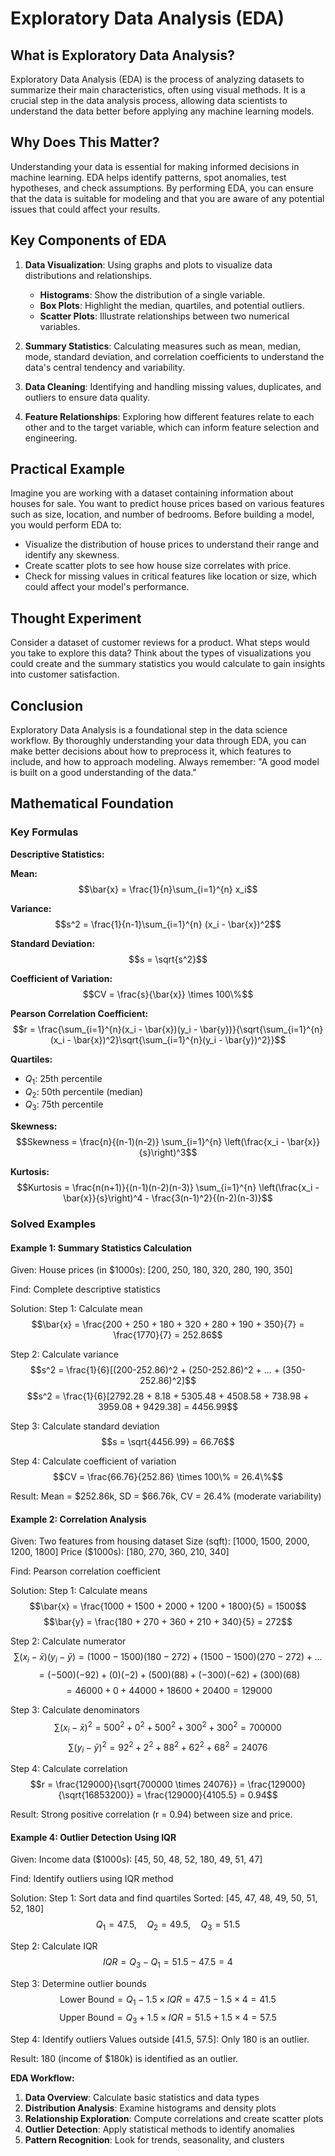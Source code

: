 # Exploratory Data Analysis (EDA)

## What is Exploratory Data Analysis?

Exploratory Data Analysis (EDA) is the process of analyzing datasets to summarize their main characteristics, often using visual methods. It is a crucial step in the data analysis process, allowing data scientists to understand the data better before applying any machine learning models.

## Why Does This Matter?

Understanding your data is essential for making informed decisions in machine learning. EDA helps identify patterns, spot anomalies, test hypotheses, and check assumptions. By performing EDA, you can ensure that the data is suitable for modeling and that you are aware of any potential issues that could affect your results.

## Key Components of EDA

1. **Data Visualization**: Using graphs and plots to visualize data distributions and relationships.
   - **Histograms**: Show the distribution of a single variable.
   - **Box Plots**: Highlight the median, quartiles, and potential outliers.
   - **Scatter Plots**: Illustrate relationships between two numerical variables.

2. **Summary Statistics**: Calculating measures such as mean, median, mode, standard deviation, and correlation coefficients to understand the data's central tendency and variability.

3. **Data Cleaning**: Identifying and handling missing values, duplicates, and outliers to ensure data quality.

4. **Feature Relationships**: Exploring how different features relate to each other and to the target variable, which can inform feature selection and engineering.

## Practical Example

Imagine you are working with a dataset containing information about houses for sale. You want to predict house prices based on various features such as size, location, and number of bedrooms. Before building a model, you would perform EDA to:

- Visualize the distribution of house prices to understand their range and identify any skewness.
- Create scatter plots to see how house size correlates with price.
- Check for missing values in critical features like location or size, which could affect your model's performance.

## Thought Experiment

Consider a dataset of customer reviews for a product. What steps would you take to explore this data? Think about the types of visualizations you could create and the summary statistics you would calculate to gain insights into customer satisfaction.

## Conclusion

Exploratory Data Analysis is a foundational step in the data science workflow. By thoroughly understanding your data through EDA, you can make better decisions about how to preprocess it, which features to include, and how to approach modeling. Always remember: "A good model is built on a good understanding of the data."

## Mathematical Foundation

### Key Formulas

**Descriptive Statistics:**

**Mean:**
$$\bar{x} = \frac{1}{n}\sum_{i=1}^{n} x_i$$

**Variance:**
$$s^2 = \frac{1}{n-1}\sum_{i=1}^{n} (x_i - \bar{x})^2$$

**Standard Deviation:**
$$s = \sqrt{s^2}$$

**Coefficient of Variation:**
$$CV = \frac{s}{\bar{x}} \times 100\%$$

**Pearson Correlation Coefficient:**
$$r = \frac{\sum_{i=1}^{n}(x_i - \bar{x})(y_i - \bar{y})}{\sqrt{\sum_{i=1}^{n}(x_i - \bar{x})^2}\sqrt{\sum_{i=1}^{n}(y_i - \bar{y})^2}}$$

**Quartiles:**
- $Q_1$: 25th percentile
- $Q_2$: 50th percentile (median)  
- $Q_3$: 75th percentile

**Skewness:**
$$Skewness = \frac{n}{(n-1)(n-2)} \sum_{i=1}^{n} \left(\frac{x_i - \bar{x}}{s}\right)^3$$

**Kurtosis:**
$$Kurtosis = \frac{n(n+1)}{(n-1)(n-2)(n-3)} \sum_{i=1}^{n} \left(\frac{x_i - \bar{x}}{s}\right)^4 - \frac{3(n-1)^2}{(n-2)(n-3)}$$

### Solved Examples

#### Example 1: Summary Statistics Calculation

Given: House prices (in $1000s): [200, 250, 180, 320, 280, 190, 350]

Find: Complete descriptive statistics

Solution:
Step 1: Calculate mean
$$\bar{x} = \frac{200 + 250 + 180 + 320 + 280 + 190 + 350}{7} = \frac{1770}{7} = 252.86$$

Step 2: Calculate variance
$$s^2 = \frac{1}{6}[(200-252.86)^2 + (250-252.86)^2 + ... + (350-252.86)^2]$$
$$s^2 = \frac{1}{6}[2792.28 + 8.18 + 5305.48 + 4508.58 + 738.98 + 3959.08 + 9429.38] = 4456.99$$

Step 3: Calculate standard deviation
$$s = \sqrt{4456.99} = 66.76$$

Step 4: Calculate coefficient of variation
$$CV = \frac{66.76}{252.86} \times 100\% = 26.4\%$$

Result: Mean = $252.86k, SD = $66.76k, CV = 26.4% (moderate variability)

#### Example 2: Correlation Analysis

Given: Two features from housing dataset
Size (sqft): [1000, 1500, 2000, 1200, 1800]
Price ($1000s): [180, 270, 360, 210, 340]

Find: Pearson correlation coefficient

Solution:
Step 1: Calculate means
$$\bar{x} = \frac{1000 + 1500 + 2000 + 1200 + 1800}{5} = 1500$$
$$\bar{y} = \frac{180 + 270 + 360 + 210 + 340}{5} = 272$$

Step 2: Calculate numerator
$$\sum(x_i - \bar{x})(y_i - \bar{y}) = (1000-1500)(180-272) + (1500-1500)(270-272) + ...$$
$$= (-500)(-92) + (0)(-2) + (500)(88) + (-300)(-62) + (300)(68)$$
$$= 46000 + 0 + 44000 + 18600 + 20400 = 129000$$

Step 3: Calculate denominators
$$\sum(x_i - \bar{x})^2 = 500^2 + 0^2 + 500^2 + 300^2 + 300^2 = 700000$$
$$\sum(y_i - \bar{y})^2 = 92^2 + 2^2 + 88^2 + 62^2 + 68^2 = 24076$$

Step 4: Calculate correlation
$$r = \frac{129000}{\sqrt{700000 \times 24076}} = \frac{129000}{\sqrt{16853200}} = \frac{129000}{4105.5} = 0.94$$

Result: Strong positive correlation (r = 0.94) between size and price.

#### Example 4: Outlier Detection Using IQR

Given: Income data ($1000s): [45, 50, 48, 52, 180, 49, 51, 47]

Find: Identify outliers using IQR method

Solution:
Step 1: Sort data and find quartiles
Sorted: [45, 47, 48, 49, 50, 51, 52, 180]
$$Q_1 = 47.5, \quad Q_2 = 49.5, \quad Q_3 = 51.5$$

Step 2: Calculate IQR
$$IQR = Q_3 - Q_1 = 51.5 - 47.5 = 4$$

Step 3: Determine outlier bounds
$$\text{Lower Bound} = Q_1 - 1.5 \times IQR = 47.5 - 1.5 \times 4 = 41.5$$
$$\text{Upper Bound} = Q_3 + 1.5 \times IQR = 51.5 + 1.5 \times 4 = 57.5$$

Step 4: Identify outliers
Values outside [41.5, 57.5]: Only 180 is an outlier.

Result: 180 (income of $180k) is identified as an outlier.

**EDA Workflow:**
1. **Data Overview**: Calculate basic statistics and data types
2. **Distribution Analysis**: Examine histograms and density plots  
3. **Relationship Exploration**: Compute correlations and create scatter plots
4. **Outlier Detection**: Apply statistical methods to identify anomalies
5. **Pattern Recognition**: Look for trends, seasonality, and clusters